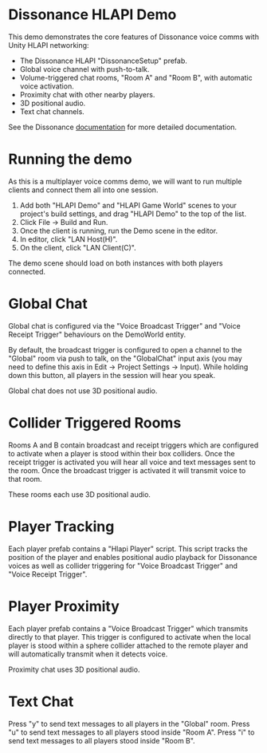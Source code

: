 Dissonance HLAPI Demo
=====================

This demo demonstrates the core features of Dissonance voice comms with Unity HLAPI networking:

* The Dissonance HLAPI "DissonanceSetup" prefab.
* Global voice channel with push-to-talk.
* Volume-triggered chat rooms, "Room A" and "Room B", with automatic voice activation.
* Proximity chat with other nearby players.
* 3D positional audio.
* Text chat channels.

See the Dissonance [documentation](https://dissonance.readthedocs.io/en/latest/) for more detailed documentation.

Running the demo
================

As this is a multiplayer voice comms demo, we will want to run multiple clients and connect them all into one session.

1. Add both "HLAPI Demo" and "HLAPI Game World" scenes to your project's build settings, and drag "HLAPI Demo" to the top of the list.
4. Click File -> Build and Run.
5. Once the client is running, run the Demo scene in the editor.
6. In editor, click "LAN Host(H)".
7. On the client, click "LAN Client(C)".

The demo scene should load on both instances with both players connected.

Global Chat
===========

Global chat is configured via the "Voice Broadcast Trigger" and "Voice Receipt Trigger" behaviours on the DemoWorld entity.

By default, the broadcast trigger is configured to open a channel to the "Global" room via push to talk, on the "GlobalChat" input axis (you may need to define this axis in Edit -> Project Settings -> Input). While holding down this button, all players in the session will hear you speak.

Global chat does not use 3D positional audio.

Collider Triggered Rooms
========================

Rooms A and B contain broadcast and receipt triggers which are configured to activate when a player is stood within their box colliders. Once the receipt trigger is activated you will hear all voice and text messages sent to the room. Once the broadcast trigger is activated it will transmit voice to that room.

These rooms each use 3D positional audio.

Player Tracking
===============

Each player prefab contains a "Hlapi Player" script. This script tracks the position of the player and enables positional audio playback for Dissonance voices as well as collider triggering for "Voice Broadcast Trigger" and "Voice Receipt Trigger".

Player Proximity
================

Each player prefab contains a "Voice Broadcast Trigger" which transmits directly to that player. This trigger is configured to activate when the local player is stood within a sphere collider attached to the remote player and will automatically transmit when it detects voice.

Proximity chat uses 3D positional audio.

Text Chat
=========

Press "y" to send text messages to all players in the "Global" room.
Press "u" to send text messages to all players stood inside "Room A".
Press "i" to send text messages to all players stood inside "Room B".